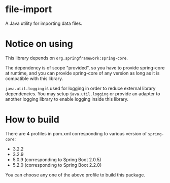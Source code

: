 # file-import
A Java utility for importing data files.

# Notice on using
This library depends on `org.springframework:spring-core`.

The dependency is of scope "provided", so you have to provide spring-core at runtime, and you can provide  spring-core of any version as long as it is compatible with this library.

`java.util.logging` is used for logging in order to reduce external library dependencies. You may setup `java.util.logging` or provide an adapter to another logging library to enable logging inside this library.

# How to build
There are 4 profiles in pom.xml corresponding to various version of `spring-core`:
* 3.2.2
* 3.2.9
* 5.0.9 (corresponding to Spring Boot 2.0.5)
* 5.2.0 (corresponding to Spring Boot 2.2.0)

You can choose any one of the above profile to build this package.
